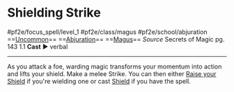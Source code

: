 # Shielding Strike
#pf2e/focus_spell/level_1 #pf2e/class/magus #pf2e/school/abjuration 
==[Uncommon](rules/traits/uncommon.md)== ==[Abjuration](rules/traits/abjuration.md)== ==[Magus](../../../Traits/Magus.md)==
*Source* Secrets of Magic pg. 143 1.1
**Cast** ► verbal

---
As you attack a foe, warding magic transforms your momentum into action and lifts your shield. Make a melee Strike. You can then either [Raise your Shield](Raise%20Shield) if you're wielding one or cast [Shield](../../Arcane_Tradition/Cantrips/Shield.md) if you have the spell.